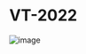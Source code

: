# VT-2022

![image](https://user-images.githubusercontent.com/89327055/131235297-89d1d729-e536-4977-a7f0-d2cbed536869.png)

